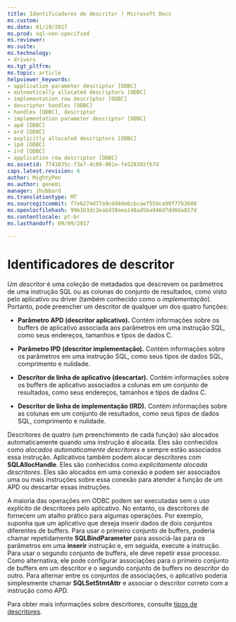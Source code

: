 ```yaml
---
title: Identificadores de descritor | Microsoft Docs
ms.custom: 
ms.date: 01/19/2017
ms.prod: sql-non-specified
ms.reviewer: 
ms.suite: 
ms.technology:
- drivers
ms.tgt_pltfrm: 
ms.topic: article
helpviewer_keywords:
- application parameter descriptor [ODBC]
- automatically allocated descriptors [ODBC]
- implementation row descriptor [ODBC]
- descriptor handles [ODBC]
- handles [ODBC], descriptor
- implementation parameter descriptor [ODBC]
- apd [ODBC]
- ard [ODBC]
- explicitly allocated descriptors [ODBC]
- ipd [ODBC]
- ird [ODBC]
- application row descriptor [ODBC]
ms.assetid: 7741035c-f3e7-4c89-901e-fe528392f67d
caps.latest.revision: 6
author: MightyPen
ms.author: genemi
manager: jhubbard
ms.translationtype: MT
ms.sourcegitcommit: f7e6274d77a9cdd4de6cbcaef559ca99f77b3608
ms.openlocfilehash: 99b1b3dc2eabd38aea148ad5ba946d7dd0da857d
ms.contentlocale: pt-br
ms.lasthandoff: 09/09/2017

---
```

# <a name="descriptor-handles"></a>Identificadores de descritor
Um *descritor* é uma coleção de metadados que descrevem os parâmetros de uma instrução SQL ou as colunas do conjunto de resultados, como visto pelo aplicativo ou driver (também conhecido como o *implementação*). Portanto, pode preencher um descritor de qualquer um dos quatro funções:  
  
-   **Parâmetro APD (descritor aplicativo).** Contém informações sobre os buffers de aplicativo associada aos parâmetros em uma instrução SQL, como seus endereços, tamanhos e tipos de dados C.  
  
-   **Parâmetro IPD (descritor implementação).** Contém informações sobre os parâmetros em uma instrução SQL, como seus tipos de dados SQL, comprimento e nulidade.  
  
-   **Descritor de linha de aplicativo (descartar).** Contém informações sobre os buffers de aplicativo associados a colunas em um conjunto de resultados, como seus endereços, tamanhos e tipos de dados C.  
  
-   **Descritor de linha de implementação (IRD).** Contém informações sobre as colunas em um conjunto de resultados, como seus tipos de dados SQL, comprimento e nulidade.  
  
 Descritores de quatro (um preenchimento de cada função) são alocados automaticamente quando uma instrução é alocada. Eles são conhecidos como *alocados automaticamente descritores* e sempre estão associados essa instrução. Aplicativos também podem alocar descritores com **SQLAllocHandle**. Eles são conhecidos como *explicitamente alocada descritores*. Eles são alocados em uma conexão e podem ser associados uma ou mais instruções sobre essa conexão para atender a função de um APD ou descartar essas instruções.  
  
 A maioria das operações em ODBC podem ser executadas sem o uso explícito de descritores pelo aplicativo. No entanto, os descritores de fornecem um atalho prático para algumas operações. Por exemplo, suponha que um aplicativo que deseja inserir dados de dois conjuntos diferentes de buffers. Para usar o primeiro conjunto de buffers, poderia chamar repetidamente **SQLBindParameter** para associá-las para os parâmetros em uma **inserir** instrução e, em seguida, execute a instrução. Para usar o segundo conjunto de buffers, ele deve repetir esse processo. Como alternativa, ele pode configurar associações para o primeiro conjunto de buffers em um descritor e o segundo conjunto de buffers no descritor do outro. Para alternar entre os conjuntos de associações, o aplicativo poderia simplesmente chamar **SQLSetStmtAttr** e associar o descritor correto com a instrução como APD.  
  
 Para obter mais informações sobre descritores, consulte [tipos de descritores](../../../odbc/reference/develop-app/types-of-descriptors.md).
